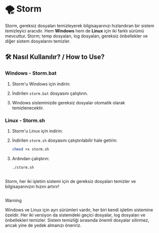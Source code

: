 # 🌪 Storm 

Storm, gereksiz dosyaları temizleyerek bilgisayarınızı hızlandıran bir sistem temizleyici aracıdır. Hem **Windows** hem de **Linux** için iki farklı sürümü mevcuttur. Storm; temp dosyaları, log dosyaları, gereksiz önbellekler ve diğer sistem dosyalarını temizler.

## 🛠 Nasıl Kullanılır? / How to Use?

### Windows - Storm.bat
1. Storm'u Windows için indirin:  
   
2. İndirilen `storm.bat` dosyasını çalıştırın.
   
4. Windows sisteminizde gereksiz dosyalar otomatik olarak temizlenecektir.

### Linux - Storm.sh
1. Storm'u Linux için indirin:  
   
2. İndirilen `storm.sh` dosyasını çalıştırılabilir hale getirin:  
   ```bash
   chmod +x storm.sh
   
3. Ardından çalıştırın:
   ```bash
   ./storm.sh
##
Storm, her iki işletim sistemi için de gereksiz dosyaları temizler ve bilgisayarınızın hızını artırır!
##
>[!WARNING]
>Windows ve Linux için ayrı sürümleri vardır, her biri kendi işletim sistemine özeldir.
>Her iki versiyon da sistemdeki geçici dosyalar, log dosyaları ve önbellekleri temizler.
>Sistem temizliği sırasında önemli dosyalar silinmez, ancak yine de yedek almanızı öneririz.
